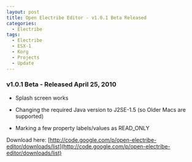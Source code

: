 ```yaml
---
layout: post
title: Open Electribe Editor - v1.0.1 Beta Released
categories:
  - Electribe
tags:
  - Electribe
  - ESX-1
  - Korg
  - Projects
  - Update
---
```


### v1.0.1 Beta - Released April 25, 2010

- Splash screen works

- Changing the required Java version to J2SE-1.5 (so Older Macs are supported)

- Marking a few property labels/values as READ_ONLY

Download here\: [http://code.google.com/p/open-electribe-editor/downloads/list](http://code.google.com/p/open-electribe-editor/downloads/list)
